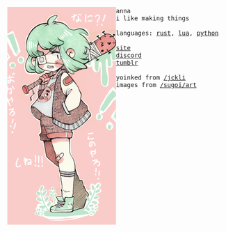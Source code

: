<p float="left"> <img src="images/13.png" width="250" align="left"><p float="left"> <samp>anna<br>i like making things<br><br>languages: <a href="https://www.rust-lang.org/">rust</a>, <a href="https://www.lua.org/">lua</a>, <a href="https://www.python.org/">python</a><br><br><a href="">site</a><br><a href="">discord</a><br><a href="https://tumblr.com/anna-anarchy">tumblr</a> <br><br>yoinked from <a href="https://github.com/jckli">/jckli</a><br>images from <a href="https://github.com/sugoiart/art">/sugoi/art</a> </samp></p></p>
